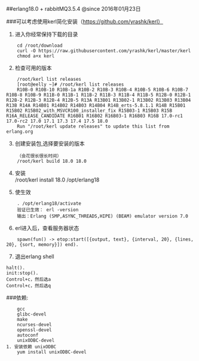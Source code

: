 ##erlang18.0 + rabbitMQ3.5.4
@since  2016年01月23日

###可以考虑使用kerl简化安装（https://github.com/yrashk/kerl）

1. 进入你经常保持下载的目录 
```
    cd /root/download
    curl -O https://raw.githubusercontent.com/yrashk/kerl/master/kerl
    chmod a+x kerl
```
2. 检查可用的版本
```
    /root/kerl list releases
    [root@eelly ~]# /root/kerl list releases
    R10B-0 R10B-10 R10B-1a R10B-2 R10B-3 R10B-4 R10B-5 R10B-6 R10B-7 R10B-8 R10B-9 R11B-0 R11B-1 R11B-2 R11B-3 R11B-4 R11B-5 R12B-0 R12B-1 R12B-2 R12B-3 R12B-4 R12B-5 R13A R13B01 R13B02-1 R13B02 R13B03 R13B04 R13B R14A R14B01 R14B02 R14B03 R14B04 R14B_erts-5.8.1.1 R14B R15B01 R15B02 R15B02_with_MSVCR100_installer_fix R15B03-1 R15B03 R15B R16A_RELEASE_CANDIDATE R16B01 R16B02 R16B03-1 R16B03 R16B 17.0-rc1 17.0-rc2 17.0 17.1 17.3 17.4 17.5 18.0
    Run "/root/kerl update releases" to update this list from erlang.org
```
3. 创建安装包,选择要安装的版本
```
    （会花很长很长时间）
    /root/kerl build 18.0 18.0
```
4. 安装  
    /root/kerl install 18.0 /opt/erlang18

5. 使生效
```
    . /opt/erlang18/activate
    验证已生效： erl -version
    输出：Erlang (SMP,ASYNC_THREADS,HIPE) (BEAM) emulator version 7.0
```
6. erl进入后，查看服务器状态
```
    spawn(fun() -> etop:start([{output, text}, {interval, 20}, {lines, 20}, {sort, memory}]) end). 
```

7. 退出erlang shell
```
halt().
init:stop().
Control+c，然后选a
Control+c，然后选q
```

###依赖:
```
    gcc 
    glibc-devel 
    make 
    ncurses-devel 
    openssl-devel 
    autoconf 
    unixODBC-devel 
1. 安装依赖 unixODBC  
    yum install unixODBC-devel
```
